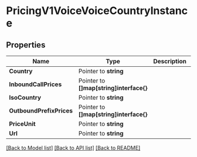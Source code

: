 # PricingV1VoiceVoiceCountryInstance

## Properties

Name | Type | Description | Notes
------------ | ------------- | ------------- | -------------
**Country** | Pointer to **string** |  |
**InboundCallPrices** | Pointer to **[]map[string]interface{}** |  |
**IsoCountry** | Pointer to **string** |  |
**OutboundPrefixPrices** | Pointer to **[]map[string]interface{}** |  |
**PriceUnit** | Pointer to **string** |  |
**Url** | Pointer to **string** |  |

[[Back to Model list]](../README.md#documentation-for-models) [[Back to API list]](../README.md#documentation-for-api-endpoints) [[Back to README]](../README.md)


